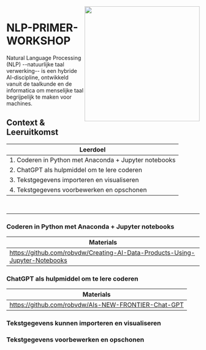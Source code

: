 <img align="right" width="300" height="300" src="https://avatars.githubusercontent.com/u/115706761?s=400&u=7c6cae892816e172b0b7eef99f2d32adb948c6ad&v=4">

# NLP-PRIMER-WORKSHOP
Natural Language Processing (NLP) --natuurlijke taal verwerking-- is een hybride AI-discipline, ontwikkeld vanuit de taalkunde en de informatica om menselijke taal begrijpelijk te maken voor machines.

## Context & Leeruitkomst



<div align="center">

|Leerdoel|
| --------- |
| 1. Coderen in Python met Anaconda + Jupyter notebooks |
| 2. ChatGPT als hulpmiddel om te lere coderen |
| 3. Tekstgegevens importeren en visualiseren | 
| 4. Tekstgegevens voorbewerken en opschonen |

</div> <br />

********
### Coderen in Python met Anaconda + Jupyter notebooks

|Materials|
| --------- |
| https://github.com/robvdw/Creating-AI-Data-Products-Using-Jupyter-Notebooks| 

### ChatGPT als hulpmiddel om te lere coderen


|Materials|
| --------- |
| https://github.com/robvdw/AIs-NEW-FRONTIER-Chat-GPT |

### Tekstgegevens kunnen importeren en visualiseren



### Tekstgegevens voorbewerken en opschonen
